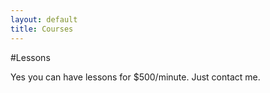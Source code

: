```yaml
---
layout: default
title: Courses
---
```


#Lessons

Yes you can have lessons for $500/minute. Just contact me.